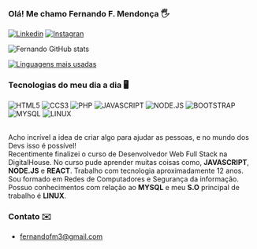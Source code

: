 ### Olá! Me chamo Fernando F. Mendonça 🖐️

[![Linkedin](https://img.shields.io/badge/LinkedIn-0077B5?style=for-the-badge&logo=linkedin&logoColor=white)](https://www.linkedin.com/in/fernandofm3/)
[![Instagran](https://img.shields.io/badge/Instagram-E4405F?style=for-the-badge&logo=instagram&logoColor=white)](https://www.instagram.com/fernandofm3/)

![Fernando GitHub stats](https://github-readme-stats.vercel.app/api?username=fernandofm3&show_icons=true&theme=dracula)

[![Linguagens mais usadas](https://github-readme-stats.vercel.app/api/top-langs/?username=fernandofm3)](https://github.com/anuraghazra/github-readme-stats)

### Tecnologias do meu dia a dia 🖥️

<div stayle="display: inline_block">
  <img algin="center" alt="HTML5" src="https://img.shields.io/badge/HTML5-E34F26?style=for-the-badge&logo=html5&logoColor=white">
  <img algin="center" alt="CCS3" src="https://img.shields.io/badge/CSS3-1572B6?style=for-the-badge&logo=css3&logoColor=white">
  <img algin="center" alt="PHP" src="https://img.shields.io/badge/PHP-777BB4?style=for-the-badge&logo=php&logoColor=white">
  <img algin="center" alt="JAVASCRIPT" src="https://img.shields.io/badge/JavaScript-323330?style=for-the-badge&logo=javascript&logoColor=F7DF1E">
  <img algin="center" alt="NODE.JS" src="https://img.shields.io/badge/Node.js-43853D?style=for-the-badge&logo=node.js&logoColor=white">
  <img algin="center" alt="BOOTSTRAP" src="https://img.shields.io/badge/Bootstrap-563D7C?style=for-the-badge&logo=bootstrap&logoColor=white">
  <img algin="center" alt="MYSQL" src="https://img.shields.io/badge/MySQL-00000F?style=for-the-badge&logo=mysql&logoColor=white">
  <img algin="center" alt="LINUX" src="https://img.shields.io/badge/Linux-FCC624?style=for-the-badge&logo=linux&logoColor=black">
<div>

<br> 
  
Acho incrível a idea de criar algo para ajudar as pessoas, e no mundo dos Devs isso é possível!<br>
Recentimente finalizei o curso de Desenvolvedor Web Full Stack na DigitalHouse. No curso pude aprender muitas coisas como, <b>JAVASCRIPT</b>, <b>NODE.JS</b> e <b>REACT</b>. Trabalho com tecnologia aproximadamente 12 anos. Sou formado em Redes de Computadores e Segurança da informação. Possuo conhecimentos com relação ao <b>MYSQL</b>
e meu <b>S.O</b> principal de trabalho é <b>LINUX</b>.

### Contato ✉️ 

 - [fernandofm3@gmail.com](#)
